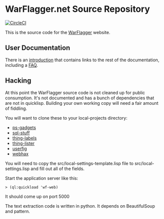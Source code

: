 # WarFlagger.net Source Repository

[![CircleCI](https://circleci.com/gh/BnMcGn/warflagger.svg?style=svg)](https://circleci.com/gh/BnMcGn/warflagger)

This is the source code for the [WarFlagger](http://warflagger.net/) website. 

## User Documentation

There is an [introduction](http://warflagger.net/introduction/) that contains links to the rest of the documentation, including a [FAQ](http://warflagger.net/faq/).

## Hacking

At this point the WarFlagger source code is not cleaned up for public consumption. It's not documented and has a bunch of dependencies that are not in quicklisp. Building your own working copy will need a fair amount of fiddling.


You will want to clone these to your local-projects directory:
- [ps-gadgets](https://github.com/BnMcGn/ps-gadgets)
- [sql-stuff](https://github.com/BnMcGn/sql-stuff)
- [thing-labels](https://github.com/BnMcGn/thing-labels)
- [thing-lister](https://github.com/BnMcGn/thing-lister)
- [userfig](https://github.com/BnMcGn/userfig)
- [webhax](https://github.com/BnMcGn/webhax)

You will need to copy the src/local-settings-template.lisp file to src/local-settings.lisp and fill out all of the fields.

Start the application server like this:

    > (ql:quickload 'wf-web)
    
It should come up on port 5000

The text extraction code is written in python. It depends on BeautifulSoup and pattern.

